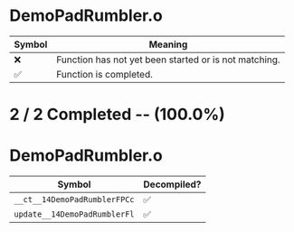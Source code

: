 # DemoPadRumbler.o
| Symbol | Meaning 
| ------------- | ------------- 
| :x: | Function has not yet been started or is not matching. 
| :white_check_mark: | Function is completed. 


# 2 / 2 Completed -- (100.0%)
# DemoPadRumbler.o
| Symbol | Decompiled? |
| ------------- | ------------- |
| `__ct__14DemoPadRumblerFPCc` | :white_check_mark: |
| `update__14DemoPadRumblerFl` | :white_check_mark: |
